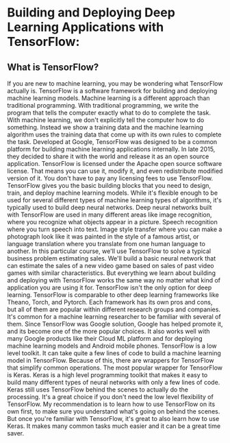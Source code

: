 # Building and Deploying Deep Learning Applications with TensorFlow:
## What is TensorFlow?
If you are new to machine learning, you may be wondering what TensorFlow actually is. TensorFlow is a software framework for building and deploying machine learning models. Machine learning is a different approach than traditional programming. With traditional programming, we write the program that tells the computer exactly what to do to complete the task. With machine learning, we don't explicitly tell the computer how to do something. Instead we show a training data and the machine learning algorithm uses the training data that come up with its own rules to complete the task. Developed at Google, TensorFlow was designed to be a common platform for building machine learning applications internally. In late 2015, they decided to share it with the world and release it as an open source application. TensorFlow is licensed under the Apache open source software license. That means you can use it, modify it, and even redistribute modified version of it. You don't have to pay any licensing fees to use TensorFlow. TensorFlow gives you the basic building blocks that you need to design, train, and deploy machine learning models. While it's flexible enough to be used for several different types of machine learning types of algorithms, it's typically used to build deep neural networks. Deep neural networks built with TensorFlow are used in many different areas like image recognition, where you recognize what objects appear in a picture. Speech recognition where you turn speech into text. Image style transfer where you can make a photograph look like it was painted in the style of a famous artist, or language translation where you translate from one human language to another. In this particular course, we'll use TensorFlow to solve a typical business problem estimating sales. We'll build a basic neural network that can estimate the sales of a new video game based on sales of past video games with similar characteristics. But everything we learn about building and deploying with TensorFlow works the same way no matter what kind of application you are using it for. TensorFlow isn't the only option for deep learning. TensorFlow is comparable to other deep learning frameworks like Theano, Torch, and Pytorch. Each framework has its own pros and cons, but all of them are popular within different research groups and companies. It's common for a machine learning researcher to be familiar with several of them. Since TensorFlow was Google solution, Google has helped promote it, and its become one of the more popular choices. It also works well with many Google products like their Cloud ML platform and for deploying machine learning models and Android mobile phones. TensorFlow is a low level toolkit. It can take quite a few lines of code to build a machine learning model in TensorFlow. Because of this, there are wrappers for TensorFlow that simplify common operations. The most popular wrapper for TensorFlow is Keras. Keras is a high level programming toolkit that makes it easy to build many different types of neural networks with only a few lines of code. Keras still uses TensorFlow behind the scenes to actually do the processing. It's a great choice if you don't need the low level flexibility of TensorFlow. My recommendation is to learn how to use TensorFlow on its own first, to make sure you understand what's going on behind the scenes. But once you're familiar with TensorFlow, it's great to also learn how to use Keras. It makes many common tasks much easier and it can be a great time saver.
